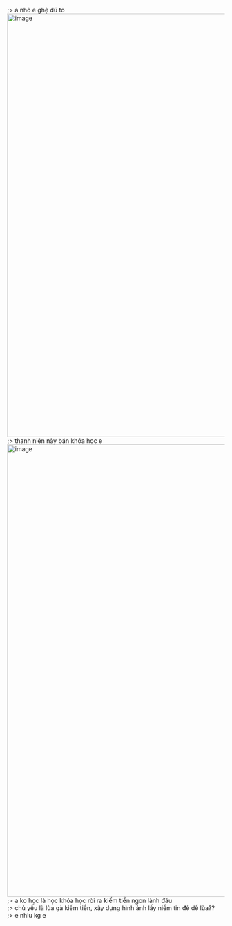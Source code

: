 ;> a nhô e ghệ dú to<br>
<img width="1013" height="979" alt="image" src="https://github.com/user-attachments/assets/19ca1696-94c5-4c08-8e06-469e20ce06ba" /><br>
;> thanh niên này bán khóa học e<br>
<img width="1016" height="1046" alt="image" src="https://github.com/user-attachments/assets/ff6065a8-6acf-45dc-b1f1-0717b44bd401" /><br>
;> a ko học là học khóa học ròi ra kiếm tiền ngon lành đâu<br>
;> chủ yếu là lùa gà kiếm tiền, xây dựng hình ảnh lấy niềm tin để dễ lùa??<br>
;> e nhiu kg e
